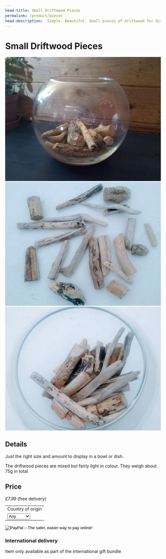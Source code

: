 ```yaml
---
head-title: Small Driftwood Pieces
permalink: /product/pieces
head-description:  Simple. Beautiful. Small pieces of driftwood for displaying in a bowl.
---
```


# Small Driftwood Pieces

<div class="row">
  <div class="column">
    <img src="/assets/images/bits1-680.jpg">
  </div> 
<div class="column">
 <img src="/assets/images/bits2-680.jpg">
</div> 
<div class="column">
    <img src="/assets/images/bits4-680.jpg">
 </div> 
<div class="column">
  
  </div>
 </div>


## Details
Just the right size and amount to display in 
a bowl or dish. 

The driftwood pieces are mixed but fairly light 
in colour. They weigh about 75g in total.

## Price

_£7.99_ (free delivery)

<form target="paypal" action="https://www.paypal.com/cgi-bin/webscr" method="post">
<input type="hidden" name="cmd" value="_s-xclick">
<input type="hidden" name="hosted_button_id" value="DNXYN48ZYC6EG">
<table>
<tr><td><input type="hidden" name="on0" value="Country">Country of origin</td></tr><tr><td><select name="os0">
	<option value="Any">Any </option>
	<option value="Ireland">Ireland </option>
	<option value="Scotland">Scotland </option>
	<option value="Wales">Wales </option>
	<option value="England">England </option>
</select> </td></tr>
</table>
<input type="image" src="https://www.paypalobjects.com/en_GB/i/btn/btn_cart_LG.gif" border="0" name="submit" alt="PayPal – The safer, easier way to pay online!">
<img alt="" border="0" src="https://www.paypalobjects.com/en_GB/i/scr/pixel.gif" width="1" height="1">
</form>


### International delivery
Item only available as part of the
international gift bundle
